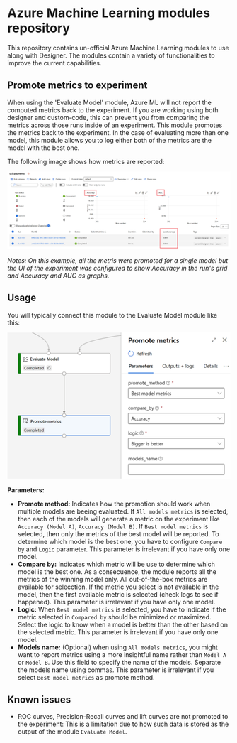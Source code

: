# Azure Machine Learning modules repository

This repository contains un-official Azure Machine Learning modules to use along with Designer. The modules contain a variety of functionalities to improve the current capabilities.

## Promote metrics to experiment
When using the 'Evaluate Model' module, Azure ML will not report the computed metrics back to the experiment. If you are working using both designer and custom-code, this can prevent you from comparing the metrics across those runs inside of an experiment. This module promotes the metrics back to the experiment. In the case of evaluating more than one model, this module allows you to log either both of the metrics are the model with the best one. 

The following image shows how metrics are reported:

![experiments](assets/promote-metrics-exp.png)

*Notes: On this example, all the metris were promoted for a single model but the UI of the experiment was configured to show Accuracy in the run's grid and Accuracy and AUC as graphs.*

## Usage
You will typically connect this module to the Evaluate Model module like this:

![module](assets/promote-metrics.png)

**Parameters:**
 - **Promote method:** Indicates how the promotion should work when multiple models are beeing evaluated. If `All models metrics` is selected, then each of the models will generate a metric on the experiment like `Accuracy (Model A)`, `Accuracy (Model B)`. If `Best model metrics` is selected, then only the metrics of the best model will be reported. To determine which model is the best one, you have to configure `Compare by` and `Logic` parameter. This parameter is irrelevant if you have only one model.
 - **Compare by:** Indicates which metric will be use to determine which model is the best one. As a consecuence, the module reports all the metrics of the winning model only. All out-of-the-box metrics are available for selecction. If the metric you select is not available in the model, then the first available metric is selected (check logs to see if happened). This parameter is irrelevant if you have only one model.
 - **Logic:** When `Best model metrics` is selected, you have to indicate if the metric selected in `Compared by` should be minimized or maximized. Select the logic to know when a model is better than the other based on the selected metric. This parameter is irrelevant if you have only one model.
 - **Models name:** (Optional) when using `All models metrics`, you might want to report metrics using a more insightful name rather than `Model A` or `Model B`. Use this field to specify the name of the models. Separate the models name using commas. This parameter is irrelevant if you select `Best model metrics` as promote method.

 ## Known issues
 - ROC curves, Precision-Recall curves and lift curves are not promoted to the experiment: This is a limitation due to how such data is stored as the output of the module `Evaluate Model`.